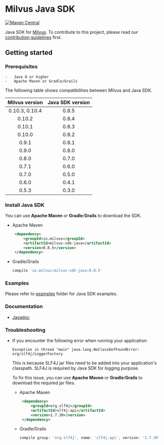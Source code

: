 # Milvus Java SDK

[![Maven Central](https://img.shields.io/maven-central/v/io.milvus/milvus-sdk-java.svg)](https://search.maven.org/artifact/io.milvus/milvus-sdk-java/)

Java SDK for [Milvus](https://github.com/milvus-io/milvus). To contribute to this project, please read our [contribution guidelines](https://github.com/milvus-io/milvus/blob/master/CONTRIBUTING.md) first.

## Getting started

### Prerequisites

    -   Java 8 or higher
    -   Apache Maven or Gradle/Grails

The following table shows compatibilities between Milvus and Java SDK.

| Milvus version | Java SDK version |
| :------------: | :--------------: |
|     0.10.3, 0.10.4     |    0.8.5         |
|     0.10.2     |    0.8.4         |
|     0.10.1     |    0.8.3         |
|     0.10.0     |    0.8.2         |
|     0.9.1      |    0.8.1         |
|     0.9.0      |    0.8.0         |
|     0.8.0      |    0.7.0         |
|     0.7.1      |    0.6.0         |
|     0.7.0      |    0.5.0         |
|     0.6.0      |    0.4.1         |
|     0.5.3      |    0.3.0         |

### Install Java SDK

You can use **Apache Maven** or **Gradle**/**Grails** to download the SDK.

   - Apache Maven

       ```xml
        <dependency>
            <groupId>io.milvus</groupId>
            <artifactId>milvus-sdk-java</artifactId>
            <version>0.8.5</version>
        </dependency>
       ```

   - Gradle/Grails

        ```gradle
        compile 'io.milvus:milvus-sdk-java:0.8.5'
        ```

### Examples

Please refer to [examples](https://github.com/milvus-io/milvus-sdk-java/tree/master/examples) folder for Java SDK examples.

### Documentation

- [Javadoc](https://milvus-io.github.io/milvus-sdk-java/javadoc/index.html)

### Troubleshooting

- If you encounter the following error when running your application:
    ```
    Exception in thread "main" java.lang.NoClassDefFoundError: org/slf4j/LoggerFactory
    ```
  This is because SLF4J jar files need to be added into your application's classpath. SLF4J is required by Java SDK for logging purpose.
  
  To fix this issue, you can use **Apache Maven** or **Gradle**/**Grails** to download the required jar files.
                                                                                                         
    - Apache Maven
    
        ```xml
         <dependency>
             <groupId>org.slf4j</groupId>
             <artifactId>slf4j-api</artifactId>
             <version>1.7.30</version>
         </dependency>
        ```
    
    - Gradle/Grails
    
         ```gradle
         compile group: 'org.slf4j', name: 'slf4j-api', version: '1.7.30'
         ```
